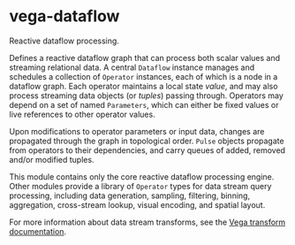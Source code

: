 # vega-dataflow

Reactive dataflow processing.

Defines a reactive dataflow graph that can process both scalar values and streaming relational data. A central `Dataflow` instance manages and schedules a collection of `Operator` instances, each of which is a node in a dataflow graph. Each operator maintains a local state *value*, and may also process streaming data objects (or *tuples*) passing through. Operators may depend on a set of named `Parameters`, which can either be fixed values or live references to other operator values.

Upon modifications to operator parameters or input data, changes are propagated through the graph in topological order. `Pulse` objects propagate from operators to their dependencies, and carry queues of added, removed and/or modified tuples.

This module contains only the core reactive dataflow processing engine. Other modules provide a library of `Operator` types for data stream query processing, including data generation, sampling, filtering, binning, aggregation, cross-stream lookup, visual encoding, and spatial layout.

For more information about data stream transforms, see the [Vega transform documentation](https://vega.github.io/vega/docs/transforms/).
